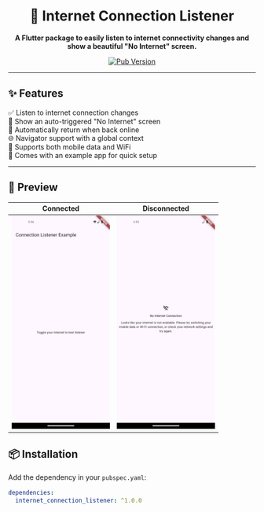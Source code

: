 <h1 align="center">📶 Internet Connection Listener</h1>

<p align="center">
  <b>A Flutter package to easily listen to internet connectivity changes and show a beautiful "No Internet" screen.</b>
</p>

<p align="center">
  <a href="https://pub.dev/packages/internet_connection_listener"><img src="https://img.shields.io/pub/v/internet_connection_listener?color=blue&label=pub.dev&logo=dart" alt="Pub Version"></a>
  <a href="https://github.com/zamizayn/internet_listener"></a>
</p>

---

## ✨ Features

✅ Listen to internet connection changes  
🚫 Show an auto-triggered "No Internet" screen  
🔁 Automatically return when back online  
🌐 Navigator support with a global context  
📱 Supports both mobile data and WiFi  
🧪 Comes with an example app for quick setup

---

## 📸 Preview

| Connected | Disconnected |
|----------|--------------|
| <img src="https://raw.githubusercontent.com/zamizayn/internet_listener/refs/heads/main/screenshots/connected.png" width="200"/> | <img src="https://github.com/zamizayn/internet_listener/blob/main/screenshots/disconnected.png?raw=true" width="200"/> |


## 📦 Installation

Add the dependency in your `pubspec.yaml`:

```yaml
dependencies:
  internet_connection_listener: ^1.0.0
